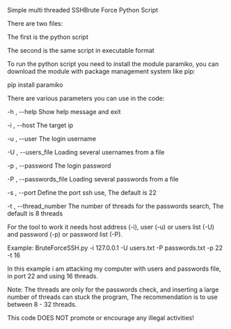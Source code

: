 Simple multi threaded SSHBrute Force Python Script

There are two files:

The first is the python script

The second is the same script in executable format

To run the python script you need to install the module paramiko, 
you can download the module with package management system like pip:

pip install paramiko

There are various parameters you can use in the code:

  -h , --help            Show help message and exit
  
  -i , --host            The target ip
  
  -u , --user            The login username
  
  -U , --users_file      Loading several usernames from a file
  
  -p , --password        The login password
  
  -P , --passwords_file  Loading several passwords from a file    
  
  -s , --port            Define the port ssh use, The default is 22
  
  -t , --thread_number   The number of threads for the passwords search, The default is 8 threads
                        
For the tool to work it needs host address (-i), user (-u) or users list (-U) and password (-p) or password list (-P).

Example: BruteForceSSH.py -i 127.0.0.1 -U users.txt -P passwords.txt -p 22 -t 16

In this example i am attacking my computer with users and passwords file, in port 22 and using 16 threads.

Note: The threads are only for the passwords check, and inserting a large number of threads can stuck the program, The recommendation is to use between 8 - 32 threads.

This code DOES NOT promote or encourage any illegal activities!
